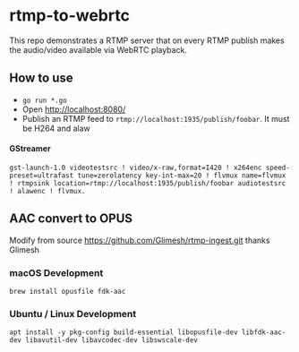 # rtmp-to-webrtc

This repo demonstrates a RTMP server that on every RTMP publish makes the audio/video available via WebRTC playback.

## How to use

* `go run *.go`
* Open [http://localhost:8080/](http://localhost:8080/)
* Publish an RTMP feed to `rtmp://localhost:1935/publish/foobar`. It must be H264 and alaw

#### GStreamer

`gst-launch-1.0 videotestsrc ! video/x-raw,format=I420 ! x264enc speed-preset=ultrafast tune=zerolatency key-int-max=20 ! flvmux name=flvmux ! rtmpsink location=rtmp://localhost:1935/publish/foobar audiotestsrc ! alawenc ! flvmux.`

## AAC convert to OPUS

Modify from source https://github.com/Glimesh/rtmp-ingest.git thanks Glimesh


### macOS Development

```
brew install opusfile fdk-aac
```

### Ubuntu / Linux Development

```
apt install -y pkg-config build-essential libopusfile-dev libfdk-aac-dev libavutil-dev libavcodec-dev libswscale-dev
```
